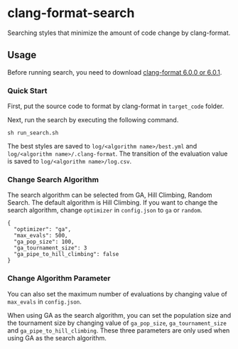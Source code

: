 # clang-format-search

Searching styles that minimize the amount of code change by clang-format.

## Usage

Before running search, you need to download [clang-format 6.0.0 or 6.0.1](http://releases.llvm.org/download.html).

### Quick Start

First, put the source code to format by clang-format in `target_code` folder.

Next, run the search by executing the following command.

```
sh run_search.sh
```

The best styles are saved to `log/<algorithm name>/best.yml` and `log/<algorithm name>/.clang-format`.
The transition of the evaluation value is saved to `log/<algorithm name>/log.csv`.

### Change Search Algorithm

The search algorithm can be selected from GA, Hill Climbing, Random Search.
The default algorithm is Hill Climbing.
If you want to change the search algorithm, change `optimizer` in `config.json` to `ga` or `random`.

```
{
  "optimizer": "ga",
  "max_evals": 500,
  "ga_pop_size": 100,
  "ga_tournament_size": 3
  "ga_pipe_to_hill_climbing": false
}
```

### Change Algorithm Parameter
You can also set the maximum number of evaluations by changing value of `max_evals` in `config.json`.

When using GA as the search algorithm, you can set the population size and the tournament size by changing value of `ga_pop_size`, `ga_tournament_size` and `ga_pipe_to_hill_climbing`.
These three parameters are only used when using GA as the search algorithm.
